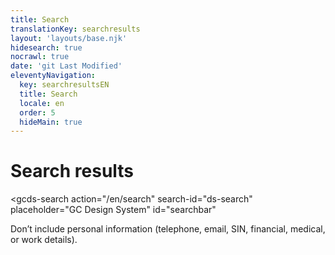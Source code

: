 ```yaml
---
title: Search
translationKey: searchresults
layout: 'layouts/base.njk'
hidesearch: true
nocrawl: true
date: 'git Last Modified'
eleventyNavigation:
  key: searchresultsEN
  title: Search
  locale: en
  order: 5
  hideMain: true
---
```


# Search results

<gcds-search
  action="/en/search"
  search-id="ds-search"
  placeholder="GC Design System"
  id="searchbar"
>
</gcds-search>

<gcds-text size="caption">
  Don’t include personal information (telephone, email, SIN, financial, medical, or work details).
</gcds-text>

<div id="results-count"></div>

<div id="results"></div>
<div id="pagination"></div>
